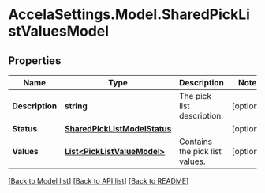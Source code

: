 # AccelaSettings.Model.SharedPickListValuesModel
## Properties

Name | Type | Description | Notes
------------ | ------------- | ------------- | -------------
**Description** | **string** | The pick list description. | [optional] 
**Status** | [**SharedPickListModelStatus**](SharedPickListModelStatus.md) |  | [optional] 
**Values** | [**List&lt;PickListValueModel&gt;**](PickListValueModel.md) | Contains the pick list values. | [optional] 

[[Back to Model list]](../README.md#documentation-for-models) [[Back to API list]](../README.md#documentation-for-api-endpoints) [[Back to README]](../README.md)

